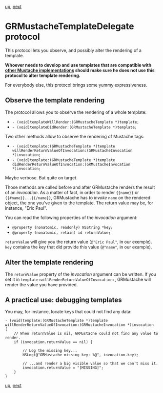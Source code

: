 [up](../../../../GRMustache), [next](forking.md)

GRMustacheTemplateDelegate protocol
===================================

This protocol lets you observe, and possibly alter the rendering of a template.

**Whoever needs to develop and use templates that are compatible with [other Mustache implementations](https://github.com/defunkt/mustache/wiki/Other-Mustache-implementations) should make sure he does not use this protocol to alter template rendering.**

For everybody else, this protocol brings some yummy expressiveness.


Observe the template rendering
------------------------------

The protocol allows you to observe the rendering of a whole template:

- `- (void)templateWillRender:(GRMustacheTemplate *)template;`
- `- (void)templateDidRender:(GRMustacheTemplate *)template;`

Two other methods allow to observe the rendering of Mustache tags:

- `- (void)template:(GRMustacheTemplate *)template willRenderReturnValueOfInvocation:(GRMustacheInvocation *)invocation;`
- `- (void)template:(GRMustacheTemplate *)template didRenderReturnValueOfInvocation:(GRMustacheInvocation *)invocation;`

Maybe verbose. But quite on target.

Those methods are called before and after GRMustache renders the result of an *invocation*. As a matter of fact, in order to render `{{name}}` or `{{#name}}...{{/name}}`, GRMustache has to *invoke* `name` on the rendered object, the one you've given to the template. The return value may be, for instance, "Eric Paul".

You can read the following properties of the *invocation* argument:

- `@property (nonatomic, readonly) NSString *key;`
- `@property (nonatomic, retain) id returnValue;`

`returnValue` will give you the return value (`@"Eric Paul"`, in our exemple). `key` contains the key that did provide this value (`@"name"`, in our example).


Alter the template rendering
----------------------------

The `returnValue` property of the *invocation* argument can be written. If you set it in `template:willRenderReturnValueOfInvocation:`, GRMustache will render the value you have provided.


A practical use: debugging templates
----------------------------------

You may, for instance, locate keys that could not find any data:

    - (void)template:(GRMustacheTemplate *)template willRenderReturnValueOfInvocation:(GRMustacheInvocation *)invocation
    {
        // When returnValue is nil, GRMustache could not find any value to render.
        if (invocation.returnValue == nil) {
            
            // Log the missing key...
            NSLog(@"GRMustache missing key: %@", invocation.key);
            
            // ...and render a big visible value so that we can't miss it.
            invocation.returnValue = "[MISSING]";
        }
    }


[up](../../../../GRMustache), [next](forking.md)
